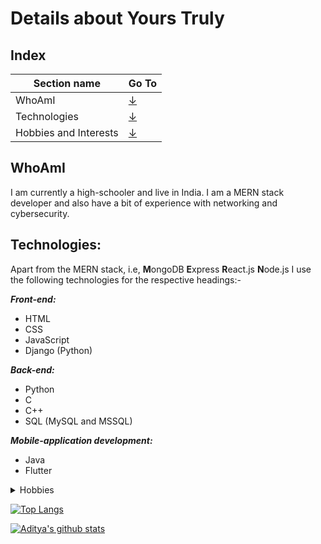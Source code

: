 # Details about Yours Truly #

##          Index
Section name  | Go To
------------- | -------------
  WhoAmI      | [↓](#WhoAmI)<a name="WhoAmI"></a>
Technologies  | [↓](#Technologies)<a name="Technologies"></a>
Hobbies and Interests| [↓](#Hobbies)<a name="Hobbies"></a>



## WhoAmI
I am currently a high-schooler and live in India. I am a MERN stack developer and also have a bit of experience with networking and cybersecurity.

## Technologies:
Apart from the MERN stack, i.e, **M**ongoDB **E**xpress **R**eact.js **N**ode.js
I use the following technologies for the respective headings:-

***Front-end:***
* HTML
* CSS
* JavaScript
* Django (Python)

***Back-end:***
* Python
* C
* C++
* SQL (MySQL and MSSQL)



***Mobile-application development:***
* Java
* Flutter

<details>
    <summary>Hobbies</summary>
     <p>In my freetime I like to read books and if time persists (which it seldom does, might I add), I play videogames. </p>
</details>


[![Top Langs](https://github-readme-stats.vercel.app/api/top-langs/?username=AdityaBhattacharya1)](https://github.com/anuraghazra/github-readme-stats)

[![Aditya's github stats](https://github-readme-stats.vercel.app/api?username=AdityaBhattacharya1)](https://github.com/anuraghazra/github-readme-stats&title_color=#FEFEFE&bg_color=#151515&text_color=#DADADA)
